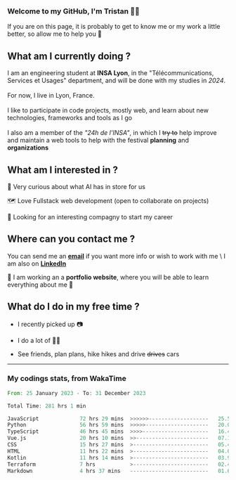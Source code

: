 ### Welcome to my GitHub, I'm Tristan 👨‍💻

If you are on this page, it is probably to get to know me or my work a little better, so allow me to help you 💁

## What am I currently doing ?

I am an engineering student at **INSA Lyon**, in the "Télécommunications, Services et Usages" department, and will be done with my studies in *2024*. \
\
For now, I live in Lyon, France. \
\
I like to participate in code projects, mostly web, and learn about new technologies, frameworks and tools as I go
\
\
I also am a member of the *"24h de l'INSA"*, in which I ~~try to~~  help improve and maintain a web tools to help with the festival **planning** and **organizations**

## What am I interested in ?
   
   🤖 Very curious about what AI has in store for us
   
   🗺️ Love Fullstack web development (open to collaborate on projects)

   🤔 Looking for an interesting compagny to start my career

## Where can you contact me ?

You can send me an **[email](mailto:tristan.dve@gmail.com)** if you want more info or wish to work with me \\
I am also on **[LinkedIn](https://www.linkedin.com/in/tristan-devin/)**

🚧 I am working an a **portfolio website**, where you will be able to learn everything about me 🚧

## What do I do in my free time ?

 - I recently picked up 📷
   
 - I do a lot of 🧗‍♂️
   
 - See friends, plan plans, hike hikes and drive ~~drives~~ cars

---
### My codings stats, from WakaTime

<!--START_SECTION:waka-->

```rust
From: 25 January 2023 - To: 31 December 2023

Total Time: 281 hrs 1 min

JavaScript             72 hrs 29 mins  >>>>>>-------------------   25.53 %
Python                 56 hrs 59 mins  >>>>>--------------------   20.07 %
TypeScript             46 hrs 45 mins  >>>>---------------------   16.47 %
Vue.js                 20 hrs 10 mins  >>-----------------------   07.10 %
CSS                    15 hrs 27 mins  >------------------------   05.45 %
HTML                   11 hrs 22 mins  >------------------------   04.01 %
Kotlin                 11 hrs 14 mins  >------------------------   03.96 %
Terraform              7 hrs           >------------------------   02.47 %
Markdown               4 hrs 37 mins   -------------------------   01.63 %
```

<!--END_SECTION:waka-->
